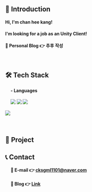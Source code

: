 ## 👋 Introduction

#### Hi, I'm chan hee kang!
#### I'm looking for a job as an Unity Client!

#### 🔹 Personal Blog 👉 추후 작성   
<br>

## 🛠 Tech Stack
#### &emsp; - Languages

#### &emsp; <img src="https://img.shields.io/badge/C-00599C?style=for-the-badge&logo=c&logoColor=white"> <img src="https://img.shields.io/badge/C%2B%2B-00599C?style=for-the-badge&logo=c%2B%2B&logoColor=white">  <img src="https://img.shields.io/badge/C%23-239120?style=for-the-badge&logo=c-sharp&logoColor=white"> <br><br/> <img src="https://img.shields.io/badge/Unity-100000?style=for-the-badge&logo=unity&logoColor=white">


<br>

## 📃 Project


## 📞 Contact
#### &emsp; 🔹 E-mail 👉 cksgml1101@naver.com 
#### &emsp; 🔹 Blog 👉 [Link](https://kcheee.github.io) 
